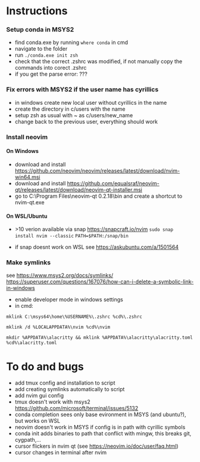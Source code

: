# Instructions
### Setup conda in MSYS2
- find conda.exe by running `where conda` in cmd
- navigate to the folder
- run  `./conda.exe init zsh`
- check that the correct .zshrc was modified, if not manually copy the commands into corect .zshrc
- if you get the parse error: ???  

### Fix errors with MSYS2 if the user name has cyrillics
- in windows create new local user without cyrillics in the name
- create the directory in c/users with the name
- setup zsh as usual with ~ as c/users/new_name
- change back to the previous user, everything should work

### Install neovim 
#### On Windows
- download and install https://github.com/neovim/neovim/releases/latest/download/nvim-win64.msi
- download and install https://github.com/equalsraf/neovim-qt/releases/latest/download/neovim-qt-installer.msi
- go to C:\Program Files\neovim-qt 0.2.18\bin and create a shortcut to nvim-qt.exe
#### On WSL/Ubuntu
- \>10 verion available via snap https://snapcraft.io/nvim
`sudo snap install nvim --classic`
`PATH=$PATH:/snap/bin`

- if snap doesnt work on WSL see https://askubuntu.com/a/1501564

### Make symlinks

see https://www.msys2.org/docs/symlinks/ https://superuser.com/questions/167076/how-can-i-delete-a-symbolic-link-in-windows
- enable developer mode in windows settings
- in cmd: 

`mklink C:\msys64\home\%USERNAME%\.zshrc %cd%\.zshrc`

`mklink /d %LOCALAPPDATA%\nvim %cd%\nvim`

`mkdir %APPDATA%\alacritty && mklink %APPDATA%\alacritty\alacritty.toml %cd%\alacritty.toml`


# To do and bugs
- add tmux config and installation to script
- add creating symlinks automatically to script
- add nvim gui config
- tmux doesn't work with msys2 https://github.com/microsoft/terminal/issues/5132
- conda completion sees only base evironment in MSYS (and ubuntu?), but works on WSL
- neovim doesn't work in MSYS if config is in path with cyrillic symbols 
- conda init adds binaries to path that conflict with mingw, this breaks git, cygpath,... 
- cursor flickers in nvim qt (see https://neovim.io/doc/user/faq.html)
- cursor changes in terminal after nvim

